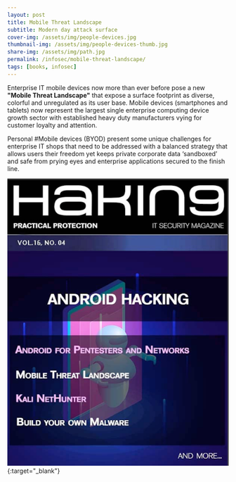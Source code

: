 ```yaml
---
layout: post
title: Mobile Threat Landscape
subtitle: Modern day attack surface
cover-img: /assets/img/people-devices.jpg
thumbnail-img: /assets/img/people-devices-thumb.jpg
share-img: /assets/img/path.jpg
permalink: /infosec/mobile-threat-landscape/
tags: [books, infosec]
---
```


Enterprise IT mobile devices now more than ever before pose a new **"Mobile Threat Landscape"** that expose a surface footprint as diverse, colorful and unregulated as its user base. Mobile devices (smartphones and tablets) now represent the largest single enterprise computing device growth sector with established heavy duty manufacturers vying for customer loyalty and attention.

Personal #Mobile devices (BYOD) present some unique challenges for enterprise IT shops that need to be addressed with a balanced strategy that allows users their freedom yet keeps private corporate data ‘sandboxed’ and safe from prying eyes and enterprise applications secured to the finish line.


[![Mobile Threat Landscape](/assets/img/H9-Mobile-Threat-landscape-cover.png)](/assets/pdfs/H9-Mobile-Threat-landscape.pdf){:target="_blank"}

